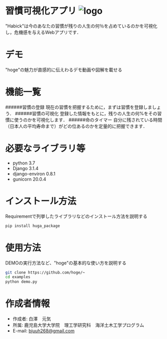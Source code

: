 # 習慣可視化アプリ ![logo](https://user-images.githubusercontent.com/74233278/145626939-e65973b2-8396-486b-bb88-05560f48c686.png)

"Habick"は今のあなたの習慣が残りの人生の何％を占めているのかを可視化し，危機感を与えるWebアプリです．


# デモ

"hoge"の魅力が直感的に伝えわるデモ動画や図解を載せる


# 機能一覧

######習慣の登録
現在の習慣を把握するために，まずは習慣を登録しましょう．
######習慣の可視化
登録した情報をもとに，残りの人生の何%をその習慣に使うのかを可視化します．
######命のタイマー
自分に残されている時間（日本人の平均寿命まで）がどの位あるのかを定量的に把握できます．


# 必要なライブラリ等

* python 3.7
* Django 3.1.4
* django-environ 0.8.1
* gunicorn 20.0.4


# インストール方法

Requirementで列挙したライブラリなどのインストール方法を説明する

```bash
pip install huga_package
```

# 使用方法

DEMOの実行方法など、"hoge"の基本的な使い方を説明する

```bash
git clone https://github.com/hoge/~
cd examples
python demo.py
```


# 作成者情報

* 作成者: 白澤　元気
* 所属: 鹿児島大学大学院　理工学研究科　海洋土木工学プログラム
* E-mail: bjuuh268@gmail.com

